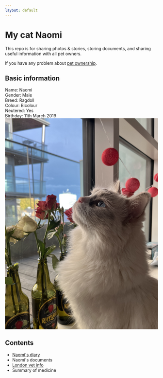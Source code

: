 ```yaml
---
layout: default
---
```


# My cat Naomi
This repo is for sharing photos & stories, storing documents, and sharing useful information with all pet owners. <br>

If you have any problem about [pet ownership](https://www.justgreatlawyers.com/pet-paperwork).

## Basic information
Name: Naomi <br>
Gender: Male <br>
Breed: Ragdoll <br>
Colour: Bicolour <br>
Neutered: Yes <br>
Birthday: 11th March 2019 <br>
![naomi](pics/naomi2.jpg)

## Contents
- [Naomi's diary](subsec/naomi_diary.md)<br>
- Naomi's documents<br>
- [London vet info](subsec/london_vet_info.md)<br>
- Summary of medicine<br>

